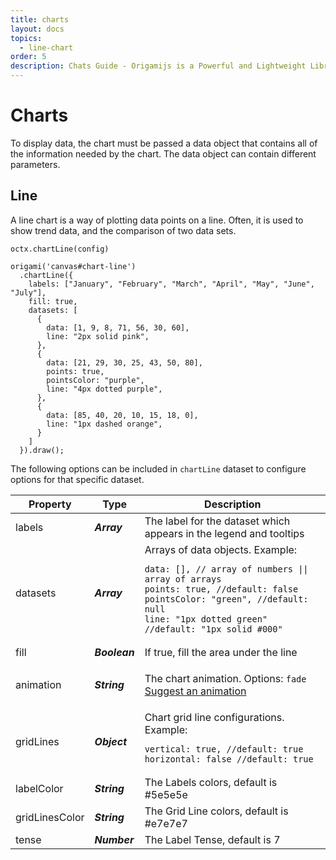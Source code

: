 ```yaml
---
title: charts
layout: docs
topics:
  - line-chart
order: 5
description: Chats Guide - Origamijs is a Powerful and Lightweight Library to create using HTML5 Canvas
---
```


# Charts

To display data, the chart must be passed a data object that contains all of the information needed by the chart. The data object can contain different parameters.

<h2 id="line-chart">Line</h2>

A line chart is a way of plotting data points on a line. Often, it is used to show trend data, and the comparison of two data sets.

<pre><code class="language-javascript">octx.chartLine(config)</code></pre>

<div class="example mid pure">
  <canvas id="chart-line"></canvas>
</div>

<pre><code class="language-javascript">origami('canvas#chart-line')
  .chartLine({
    labels: ["January", "February", "March", "April", "May", "June", "July"],
    fill: true,
    datasets: [
      {
        data: [1, 9, 8, 71, 56, 30, 60],
        line: "2px solid pink",
      },
      {
        data: [21, 29, 30, 25, 43, 50, 80],
        points: true,
        pointsColor: "purple",
        line: "4px dotted purple",
      },
      {
        data: [85, 40, 20, 10, 15, 18, 0],
        line: "1px dashed orange",
      }
    ]
  }).draw();</code></pre>

The following options can be included in <code class="language-javascript">chartLine</code> dataset to configure options for that specific dataset.

<table>
<thead>
  <tr>
    <th>Property</th>
    <th>Type</th>
    <th>Description</th>
  </tr>
</thead>
<tbody>
  <tr>
    <td>labels</td>
    <td><strong><i>Array</i></strong></td>
    <td>The label for the dataset which appears in the legend and tooltips</td>
  </tr>
  <tr>
    <td>datasets</td>
    <td><strong><i>Array</i></strong></td>
    <td>Arrays of data objects. Example:<br><pre><code class="language-javascript">data: [], // array of numbers || array of arrays
points: true, //default: false
pointsColor: "green", //default: null
line: "1px dotted green" //default: "1px solid #000"</code></pre></td>
  </tr>
  <tr>
    <td>fill</td>
    <td><strong><i>Boolean</i></strong></td>
    <td>If true, fill the area under the line</td>
  </tr>
  <tr>
    <td>animation</td>
    <td><strong><i>String</i></strong></td>
    <td><p>The chart animation. Options: <code class="language-javascript">fade</code><br><a href="https://github.com/raphamorim/origami.js/issues/new">Suggest an animation</a></p></td>
  </tr>
  <tr>
    <td>gridLines</td>
    <td><strong><i>Object</i></strong></td>
    <td>Chart grid line configurations. Example: <br>
        <pre><code class="language-javascript">vertical: true, //default: true
horizontal: false //default: true</code></pre>
    </td>
  </tr>
  <tr>
    <td>labelColor</td>
    <td><strong><i>String</i></strong></td>
    <td>The Labels colors, default is #5e5e5e</td>
  </tr>
  <tr>
    <td>gridLinesColor</td>
    <td><strong><i>String</i></strong></td>
    <td>The Grid Line colors, default is #e7e7e7</td>
  </tr>
  <tr>
    <td>tense</td>
    <td><strong><i>Number</i></strong></td>
    <td>The Label Tense, default is 7</td>
  </tr>
</tbody>
</table>